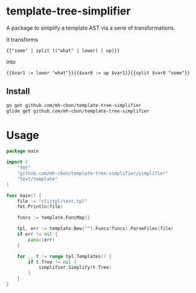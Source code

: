 # template-tree-simplifier

A package to simplify a template AST via a serie of transformations.

It transforms

```
{{"some" | split (("what" | lower) | up)}}
```

into
```
{{$var1 := lower "what"}}{{$var0 := up $var1}}{{split $var0 "some"}}
```

## Install

```sh
go get github.com/mh-cbon/template-tree-simplifier
glide get github.com/mh-cbon/template-tree-simplifier
```

# Usage

```go
package main

import (
	"fmt"
	"github.com/mh-cbon/template-tree-simplifier/simplifier"
	"text/template"
)

func main() {
	file := "cli/tpl/test.tpl"
	fmt.Println(file)

	funcs := template.FuncMap{}

	tpl, err := template.New("").Funcs(funcs).ParseFiles(file)
	if err != nil {
		panic(err)
	}

	for _, t := range tpl.Templates() {
		if t.Tree != nil {
			simplifier.Simplify(t.Tree)
		}
	}
}

```
